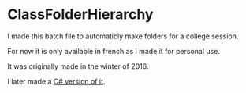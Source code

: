 # ClassFolderHierarchy
I made this batch file to automaticly make folders for a college session.

For now it is only available in french as i made it for personal use.

It was originally made in the winter of 2016.

I later made a [C# version of it](https://github.com/ultreson/ClassFolderHierarchyGUI).
